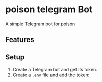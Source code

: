# poison telegram Bot

A simple Telegram bot for poison
## Features



## Setup

1.  Create a Telegram bot and get its token.
2.  Create a `.env` file and add the token:
